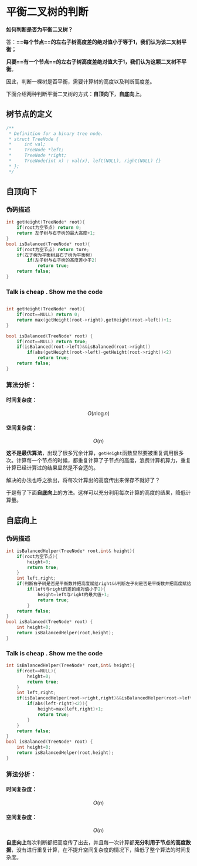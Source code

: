 # 平衡二叉树的判断

**如何判断是否为平衡二叉树？**

答：**==每个节点==的左右子树高度差的绝对值小于等于1，我们认为该二叉树平衡；**

​		**只要==有一个节点==的左右子树高度差绝对值大于1，我们认为这颗二叉树不平衡**。

因此，判断一棵树是否平衡，需要计算树的高度以及判断高度差。

下面介绍两种判断平衡二叉树的方式：**自顶向下**，**自底向上**。

## 树节点的定义

```c++
/**
 * Definition for a binary tree node.
 * struct TreeNode {
 *     int val;
 *     TreeNode *left;
 *     TreeNode *right;
 *     TreeNode(int x) : val(x), left(NULL), right(NULL) {}
 * };
 */
```

## 自顶向下

### 伪码描述

```c++
int getHeight(TreeNode* root){
    if(root为空节点) return 0;
    return 左子树与右子树的最大高度+1;
}
bool isBalanced(TreeNode* root){
    if(root为空节点) return ture;
    if(左子树为平衡树且右子树为平衡树)
        if(左子树与右子树的高度差小于2)
            return true;
    return false;
}
```

### Talk is cheap . Show me the code

```c++

int getHeight(TreeNode* root){
	if(root==NULL) return 0;
	return max(getHeight(root->right),getHeight(root->left))+1;
}

bool isBalanced(TreeNode* root) {
	if(root==NULL) return true;
	if(isBalanced(root->left)&&isBalanced(root->right))
		if(abs(getHeight(root->left)-getHeight(root->right))<2)
			return true;
    return false;
}
```

### 算法分析：

#### **时间复杂度：**

$$
O(n\log n)
$$

#### 空间复杂度：

$$
O(n)
$$

**这不是最优算法**，出现了很多冗余计算，`getHeight`函数显然要被重复调用很多次。计算每一个节点的时候，都重复计算了子节点的高度，浪费计算机算力，重复计算已经计算过的结果显然是不合适的。

解决的办法也呼之欲出，将每次计算出的高度传出来保存不就好了？

于是有了下面**自底向上**的方法。这样可以充分利用每次计算的高度的结果，降低计算量。

## 自底向上

### 伪码描述

```c++
int isBalancedHelper(TreeNode* root,int& height){
    if(root为空节点){
        height=0;
        return true;
    }
    int left,right;
    if(判断右子树是否是平衡数并把高度赋给right&&判断左子树是否是平衡数并把高度赋给left)
        if(left与right的差的绝对值小于2){
            height=left与right的最大值+1;
            return true;
        }
    return false;
}
bool isBalanced(TreeNode* root) {
    int height=0;
    return isBalancedHelper(root,height);
}
```



### Talk is cheap . Show me the code

```c++
int isBalancedHelper(TreeNode* root,int& height){
    if(root==NULL){
        height=0;
        return true;
    }
    int left,right;
    if(isBalancedHelper(root->right,right)&&isBalancedHelper(root->left,left){
        if(abs(left-right)<2)){
            height=max(left,right)+1;
            return true;
        }
    }
    return false;
}
bool isBalanced(TreeNode* root) {
    int height=0;
    return isBalancedHelper(root,height);
}
```

### 算法分析：

#### **时间复杂度：**

$$
O(n)
$$

#### 空间复杂度：

$$
O(n)
$$

**自底向上**每次判断都把高度传了出去，并且每一次计算都**充分利用子节点的高度数据**，没有进行重复计算，在不提升空间复杂度的情况下，降低了整个算法的时间复杂度。



